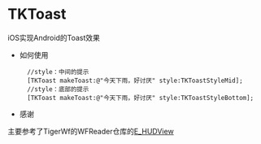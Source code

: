 # TKToast
iOS实现Android的Toast效果

* 如何使用
		
		//style：中间的提示
	 	[TKToast makeToast:@"今天下雨，好讨厌" style:TKToastStyleMid];
    	//style：底部的提示
    	[TKToast makeToast:@"今天下雨，好讨厌" style:TKToastStyleBottom];

* 感谢

主要参考了TigerWf的WFReader仓库的[E_HUDView](https://github.com/TigerWf/WFReader/blob/master/WFReader/EReader/View/E_HUDView.m)